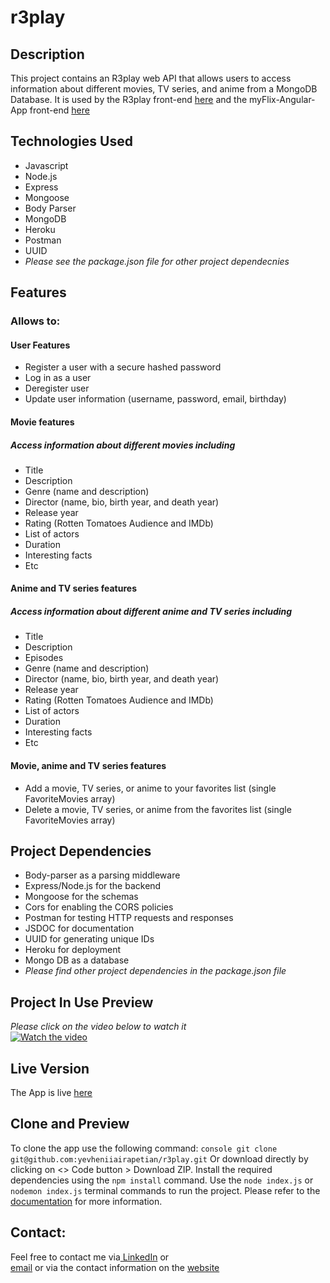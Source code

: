 # r3play

## Description
This project contains an R3play web API that allows users to access information about different movies, TV series, and anime from a MongoDB Database. It is used by the R3play front-end [here](https://github.com/yevheniiairapetian/r3play-client) and the myFlix-Angular-App front-end [here](https://github.com/yevheniiairapetian/r3play-client)

## Technologies Used
- Javascript
- Node.js
- Express
- Mongoose
- Body Parser
- MongoDB
- Heroku
- Postman
- UUID
- _Please see the package.json file for other project dependecnies_


## Features
### Allows to:
#### User Features
- Register a user with a secure hashed password
- Log in as a user
- Deregister user
- Update user information (username, password, email, birthday)
#### Movie features
##### Access information about different movies including 
- Title
- Description
- Genre (name and description)
- Director (name, bio, birth year, and death year)
- Release year
- Rating (Rotten Tomatoes Audience and IMDb) 
- List of actors
- Duration
- Interesting facts
- Etc
#### Anime and TV series features
##### Access information about different anime and TV series including 
- Title
- Description
- Episodes
- Genre (name and description)
- Director (name, bio, birth year, and death year)
- Release year
- Rating (Rotten Tomatoes Audience and IMDb) 
- List of actors
- Duration
- Interesting facts
- Etc
#### Movie, anime and TV series features
- Add a movie, TV series, or anime to your favorites list (single FavoriteMovies array)
- Delete a movie, TV series, or anime from the favorites list (single FavoriteMovies array)

## Project Dependencies
- Body-parser as a parsing middleware
- Express/Node.js for the backend
- Mongoose for the schemas
- Cors for enabling the CORS policies
- Postman for testing HTTP requests and responses
- JSDOC for documentation
- UUID for generating unique IDs
- Heroku for deployment
- Mongo DB as a database
- _Please find other project dependencies in the package.json file_
      
## Project In Use Preview
_Please click on the video below to watch it_   
[![Watch the video](https://i.ibb.co/C1mSB2M/2023-10-22-16h13-32.png)](https://streamable.com/axny8v)

## Live Version
The App is live [here](https://r3play-934f9ea5664d.herokuapp.com/)

## Clone and Preview 
To clone the app use the following command:
```console git clone git@github.com:yevheniiairapetian/r3play.git```
Or download directly by clicking on <> Code button > Download ZIP. 
Install the required dependencies using the ```npm install``` command. Use the ```node index.js``` or ```nodemon index.js``` terminal commands to run the project.
Please refer to the [documentation](https://r3play-934f9ea5664d.herokuapp.com/documentation) for more information.

## Contact:
Feel free to contact me via[ LinkedIn](https://www.linkedin.com/in/yevhenii-airapetian/) or  
[email](mailto:sonkozhenia11@gmail.com) or 
via the contact information on the [website](https://yevheniiairapetian.github.io/portfolio-website/contact.html) 
